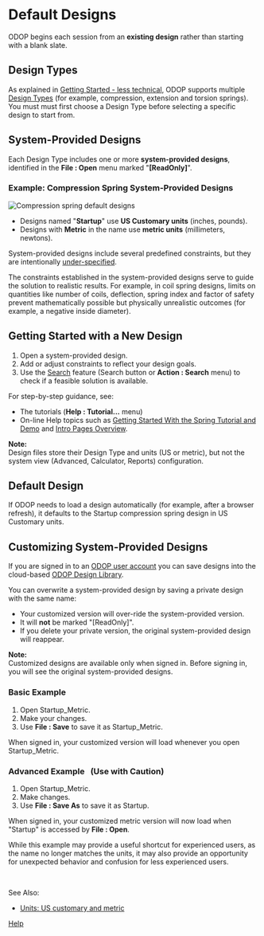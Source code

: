 # Default Designs  
ODOP begins each session from an **existing design** rather than starting with a blank slate.  

## Design Types
As explained in [Getting Started - less technical](/docs/Help/gettingStarted.html), 
ODOP supports multiple [Design Types](/docs/Help/terminology.html#designTypes) 
(for example, compression, extension and torsion springs). 
You must must first choose a Design Type before selecting a specific design to start from.

## System-Provided Designs  
Each Design Type includes one or more **system-provided designs**, 
identified in the **File : Open** menu marked "**[ReadOnly]**".  

### Example: Compression Spring System-Provided Designs   
![Compression spring default designs](/docs/Help/img/FileOpen_defaultDesigns.png "File : Open default designs")  

 - Designs named "**Startup**" use **US Customary units** (inches, pounds).  
 - Designs with **Metric** in the name use **metric units** (millimeters, newtons).  

System-provided designs include several predefined constraints, but they are intentionally 
[under-specified](designSituations.html).

The constraints established in the system-provided designs serve to guide the solution to realistic results. 
For example, in coil spring designs, limits on quantities like 
number of coils, deflection, spring index and factor of safety 
prevent mathematically possible but physically unrealistic outcomes (for example, a negative inside diameter).  

## Getting Started with a New Design
1. Open a system-provided design. 
1. Add or adjust constraints to reflect your design goals. 
1. Use the [Search](/docs/Help/search.html) feature (Search button or **Action : Search** menu) 
to check if a feasible solution is available. 

For step-by-step guidance, see:  
 - The tutorials (**Help : Tutorial...** menu)  
 - On-line Help topics such as 
[Getting Started With the Spring Tutorial and Demo](gettingStartedSpring.html) and 
[Intro Pages Overview](/docs/About/introPagesOverview.html).  

**Note:**  
Design files store their Design Type and units (US or metric), 
but not the system view (Advanced, Calculator, Reports) configuration.  

## Default Design  
If ODOP needs to load a design automatically (for example, after a browser refresh), 
it defaults to the Startup compression spring design in US Customary units.

## Customizing System-Provided Designs  
If you are signed in to an [ODOP user account](/docs/About/userAccounts.html) 
you can save designs into the cloud-based [ODOP Design Library](/docs/Help/terminology.html#designLib). 

You can overwrite a system-provided design by saving a private design with the same name:
 - Your customized version will over-ride the system-provided version.  
 - It will **not** be marked "[ReadOnly]".  
 - If you delete your private version, the original system-provided design will reappear.

**Note:**  
Customized designs are available only when signed in. 
Before signing in, you will see the original system-provided designs. 

### Basic Example  
1. Open Startup_Metric.  
1. Make your changes.  
1. Use **File : Save** to save it as Startup_Metric.  

When signed in, your customized version will load whenever you open Startup_Metric.

### Advanced Example &nbsp; (Use with Caution)  
1. Open Startup_Metric.  
1. Make changes.  
1. Use **File : Save As** to save it as Startup.  

When signed in, 
your customized metric version will now load when "Startup" is accessed by **File : Open**.  

While this example may provide a useful shortcut for experienced users,
as the name no longer matches the units, 
it may also provide an opportunity for unexpected behavior and confusion for less experienced users.  

&nbsp;

See Also:   
 - [Units: US customary and metric](/docs/Help/SpringDesign/unitsUSmetric.html)   


[Help](/docs/Help/index.html)
